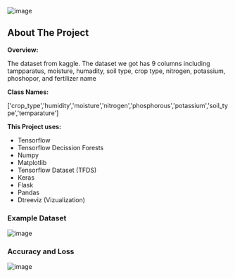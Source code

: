 ![image](https://drive.google.com/uc?export=view&id=1V8RtFLSSNECwaq0XTCFNwC9GBmxA3cq1)
## About The Project
<b>Overview:</b>
<p>The dataset from kaggle. The dataset we got has 9 columns including
tampparatus, moisture, humadity, soil type, crop type, nitrogen, potassium, phoshopor, and fertilizer name</p>

<b>Class Names:</b>
<p>['crop_type','humidity','moisture','nitrogen','phosphorous','potassium','soil_type','temparature']</p>

<b>This Project uses:</b>
- Tensorflow
- Tensorflow Decission Forests
- Numpy
- Matplotlib
- Tensorflow Dataset (TFDS)
- Keras
- Flask
- Pandas
- Dtreeviz (Vizualization)

### Example Dataset
![image](https://drive.google.com/uc?export=view&id=1T7W7I_3Nc2hPx6TP-qKvZaFrtZDmiwj4)

### Accuracy and Loss
![image](https://drive.google.com/uc?export=view&id=1T7W7I_3Nc2hPx6TP-qKvZaFrtZDmiwj4)


